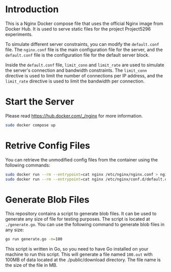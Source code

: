 # Introduction

This is a Nginx Docker compose file that uses the official Nginx image from Docker Hub. It is used to serve static files for the project Project5296 experiments.

To simulate different server constraints, you can modify the `default.conf` file. The `nginx.conf` file is the main configuration file for the server, and the `default.conf` file is the configuration file for the default server block.

Inside the `default.conf` file, `limit_conn` and `limit_rate` are used to simulate the server's connection and bandwidth constraints. The `limit_conn` directive is used to limit the number of connections per IP address, and the `limit_rate` directive is used to limit the bandwidth per connection.

# Start the Server

Please read https://hub.docker.com/_/nginx for more information.

```bash
sudo docker compose up
```

# Retrive Config Files

You can retrieve the unmodified config files from the container using the following commands:

```bash
sudo docker run --rm --entrypoint=cat nginx /etc/nginx/nginx.conf > nginx.conf
sudo docker run --rm --entrypoint=cat nginx /etc/nginx/conf.d/default.conf > default.conf
```

# Generate Blob Files

This repository contains a script to generate blob files. It can be used to generate any size of file for testing purposes. The script is located at `./generate.go`. You can use the following command to generate blob files in any size:

```bash
go run generate.go -m=100
```

This script is written in Go, so you need to have Go installed on your machine to run this script. This will generate a file named `100.out` with 100MB of data located at the ./public/download directory. The file name is the size of the file in MB.
